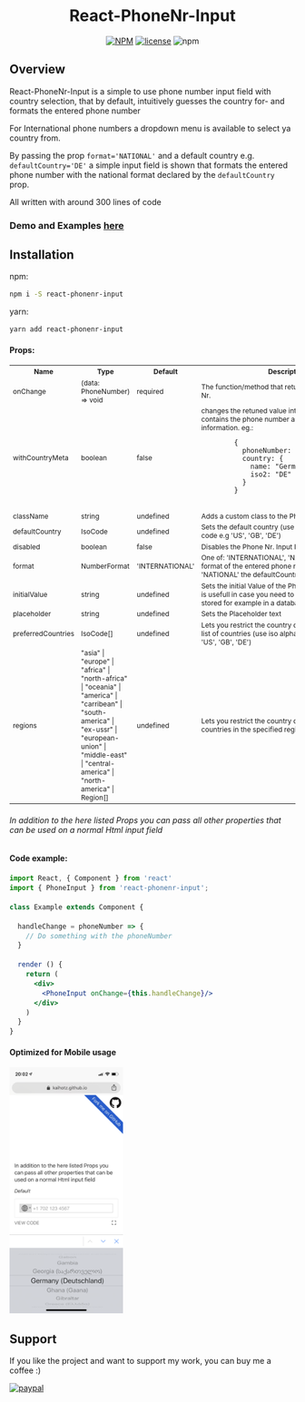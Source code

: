 <h1 align="center">React-PhoneNr-Input</h1>

<div align="center">

[![NPM](https://img.shields.io/npm/v/react-phonenr-input.svg)](https://www.npmjs.com/package/react-phonenr-input)
[![license](https://img.shields.io/badge/license-MIT-green.svg)](https://github.com/KaiHotz/react-formik-ui/blob/master/LICENSE)
![npm](https://img.shields.io/npm/dw/react-phonenr-input)

</div>

## Overview
React-PhoneNr-Input is a simple to use phone number input field with country selection, that by default, intuitively guesses the country for- and formats the entered phone number

For International phone numbers a dropdown menu is available to select ya country from.

By passing the prop `format='NATIONAL'` and a default country e.g. `defaultCountry='DE'`  a simple input field is shown that formats the entered phone number with the national format declared by the `defaultCountry` prop.

All written with around 300 lines of code


### Demo and Examples [here](https://kaihotz.github.io/React-PhoneNr-Input/)


## Installation
npm:
```sh
npm i -S react-phonenr-input
```

yarn:
```sh
yarn add react-phonenr-input
```

#### Props:
<table style="font-size: 12px">
  <tr>
    <th>Name</th>
    <th>Type</th>
    <th>Default</th>
    <th>Description</th>
  </tr>
  <tr>
    <td>onChange</td>
    <td>(data: PhoneNumber) => void</td>
    <td>required</td>
    <td>The function/method that returns the entered Phone Nr.</td>
  </tr>
  <tr>
    <td>withCountryMeta</td>
    <td>boolean</td>
    <td>false</td>
    <td>
      changes the retuned value into an Object that contains the phone number and the country information.
      eg.:
      <pre>
        {
          phoneNumber: "+49 176 12345678",
          country: {
            name: "Germany (Deutschland)"
            iso2: "DE"
          }
        }
      </pre>
    </td>
  </tr>
  <tr>
    <td>className</td>
    <td>string</td>
    <td>undefined</td>
    <td>Adds a custom class to the Phone Nr. Input Field</td>
  </tr>
  <tr>
    <td>defaultCountry</td>
    <td>IsoCode</td>
    <td>undefined</td>
    <td>Sets the default country (use iso alpha-2 country code e.g 'US', 'GB', 'DE')</td>
  </tr>
  <tr>
    <td>disabled</td>
    <td>boolean</td>
    <td>false</td>
    <td>Disables the Phone Nr. Input Field</td>
  </tr>
  <tr>
    <td>format</td>
    <td>NumberFormat</td>
    <td>'INTERNATIONAL'</td>
    <td>One of: 'INTERNATIONAL', 'NATIONAL'. Sets the format of the entered  phone number, in case of 'NATIONAL' the defaultCountry must be set</td>
  </tr>
  <tr>
    <td>initialValue</td>
    <td>string</td>
    <td>undefined</td>
    <td>Sets the initial Value of the Phone Number Input. This is usefull in case you need to set a phone number stored for example in a database</td>
  </tr>
  <tr>
    <td>placeholder</td>
    <td>string</td>
    <td>undefined</td>
    <td>Sets the Placeholder text</td>
  </tr>
  <tr>
    <td>preferredCountries</td>
    <td>IsoCode[]</td>
    <td>undefined</td>
    <td>Lets you restrict the country dropdown to a specific list of countries (use iso alpha-2 country code e.g 'US', 'GB', 'DE')</td>
  </tr>
  <tr>
    <td>regions</td>
    <td>"asia" | "europe" | "africa" | "north-africa" | "oceania" | "america" | "carribean" | "south-america" | "ex-ussr" | "european-union" | "middle-east" | "central-america" | "north-america" | Region[]</td>
    <td>undefined</td>
    <td>Lets you restrict the country dropdown to a list of countries in the specified regions</td>
  </tr>
</table>

###### In addition to the here listed Props you can pass all other properties that can be used on a normal Html input field

#### Code example:
```jsx
import React, { Component } from 'react'
import { PhoneInput } from 'react-phonenr-input';

class Example extends Component {

  handleChange = phoneNumber => {
    // Do something with the phoneNumber
  }

  render () {
    return (
      <div>
        <PhoneInput onChange={this.handleChange}/>
      </div>
    )
  }
}
```

#### Optimized for Mobile usage

<img src="https://raw.githubusercontent.com/KaiHotz/React-PhoneNr-Input/master/styleguide/mobile.png" width="200" alt="mobile">


## Support
If you like the project and want to support my work, you can buy me a coffee :)

[![paypal](https://img.shields.io/badge/donate-paypal-blue.svg)](https://paypal.me/kaihotz)
